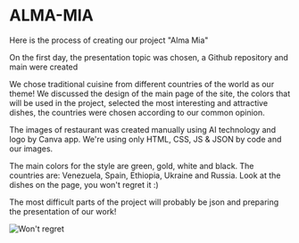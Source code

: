 # ALMA-MIA

Here is the process of creating our project "Alma Mia"

On the first day, the presentation topic was chosen, a Github repository and main were created

We chose traditional cuisine from different countries of the world as our theme! We discussed the design of the main page of the site, the colors that will be used in the project, selected the most interesting and attractive dishes, the countries were chosen according to our common opinion. 

The images of restaurant was created manually using AI technology and logo by Canva app. We're using only HTML, CSS, JS & JSON by code and our images. 

The main colors for the style are green, gold, white and black.
The countries are: Venezuela, Spain, Ethiopia, Ukraine and Russia.
Look at the dishes on the page, you won't regret it :) 

The most difficult parts of the project will probably be json and preparing the presentation of our work!

![Won't regret](https://media1.tenor.com/m/2EMS_nhKsdcAAAAd/jake-dimera-days-of-our-lives.gif)



